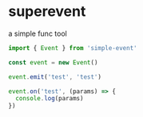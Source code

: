 # superevent

a simple func tool

```js
import { Event } from 'simple-event'

const event = new Event()

event.emit('test', 'test')

event.on('test', (params) => {
  console.log(params)
})
```